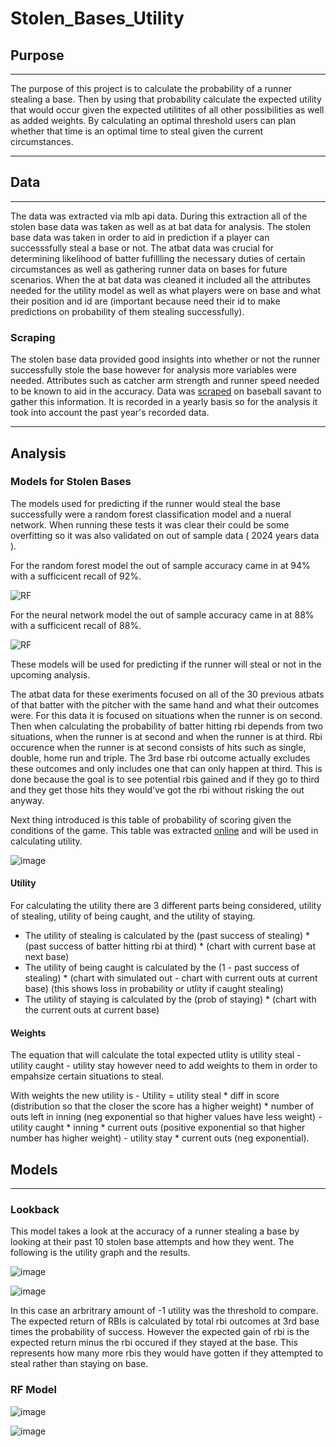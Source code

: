# Stolen_Bases_Utility

## Purpose
---

The purpose of this project is to calculate the probability of a runner stealing a base. Then by using that probability calculate the expected utility that would occur given the expected utilitites of all other possibilities as well as added weights. By calculating an optimal threshold users can plan whether that time is an optimal time to steal given the current circumstances.

---

## Data
---

The data was extracted via mlb api data. During this extraction all of the stolen base data was taken as well as at bat data for analysis. The stolen base data was taken in order to aid in prediction if a player can successsfully steal a base or not. The atbat data was crucial for determining likelihood of batter fufillling the necessary duties of certain circumstances as well as gathering runner data on bases for future scenarios. When the at bat data was cleaned it included all the attributes needed for the utility model as well as what players were on base and what their position and id are (important because need their id to make predictions on probability of them stealing successfully).

### Scraping

The stolen base data provided good insights into whether or not the runner successfully stole the base however for analysis more variables were needed. Attributes such as catcher arm strength and runner speed needed to be known to aid in the accuracy. Data was [scraped](https://github.com/evanbruno617/Stolen_Bases_Utility/blob/main/scraper.ipynb) on baseball savant to gather this information. It is recorded in a yearly basis so for the analysis it took into account the past year's recorded data. 

---

## Analysis

### Models for Stolen Bases

The models used for predicting if the runner would steal the base successfully were a random forest classification model and a nueral network. When running these tests it was clear their could be some overfitting so it was also validated on out of sample data ( 2024 years data ). 

For the random forest model the out of sample accuracy came in at 94% with a sufficicent recall of 92%.

![RF](https://github.com/evanbruno617/Stolen_Bases_Utility/blob/main/Photos/rf_validation_acc.png)

For the neural network model the out of sample accuracy came in at 88% with a sufficicent recall of 88%.

![RF](https://github.com/evanbruno617/Stolen_Bases_Utility/blob/main/Photos/deep_valid_acc.png)

These models will be used for predicting if the runner will steal or not in the upcoming analysis. 

The atbat data for these exeriments focused on all of the 30 previous atbats of that batter with the pitcher with the same hand and what their outcomes were. For this data it is focused on situations when the runner is on second. Then when calculating the probability of batter hitting rbi depends from two situations, when the runner is at second and when the runner is at third. Rbi occurence when the runner is at second consists of hits such as single, double, home run and triple. The 3rd base rbi outcome actually excludes these outcomes and only includes one that can only happen at third. This is done because the goal is to see potential rbis gained and if they go to third and they get those hits they would've got the rbi without risking the out anyway. 

Next thing introduced is this table of probability of scoring given the conditions of the game. This table was extracted [online](https://library.fangraphs.com/misc/re24/) and will be used in calculating utility. 

![image](https://github.com/evanbruno617/Stolen_Bases_Utility/blob/main/Photos/chart.png)

#### Utility

For calculating the utility there are 3 different parts being considered, utility of stealing, utility of being caught, and the utility of staying. 

- The utility of stealing is calculated by the (past success of stealing) * (past success of batter hitting rbi at third) * (chart with current base at next base)
- The utility of being caught is calculated by the (1 - past success of stealing) * (chart with simulated out - chart with current outs at current base) (this shows loss in probability or utlity if caught stealing)
- The utility of staying is calculated by the (prob of staying) * (chart with the current outs at current base)

#### Weights

The equation that will calculate the total expected utlity is utility steal - utility caught - utility stay however need to add weights to them in order to empahsize certain situations to steal. 

With weights the new utility is - Utility = utility steal * diff in score (distribution so that the closer the score has a higher weight) * number of outs left in inning (neg exponential so that higher values have less weight) - utility caught * inning * current outs (positive exponential so that higher number has higher weight) - utility stay * current outs (neg exponential).

## Models
---
### Lookback
This model takes a look at the accuracy of a runner stealing a base by looking at their past 10 stolen base attempts and how they went. The following is the utility graph and the results.

![image](https://github.com/evanbruno617/Stolen_Bases_Utility/blob/main/Photos/lookback_graph.png)

![image](https://github.com/evanbruno617/Stolen_Bases_Utility/blob/main/Photos/lookback_desc.png)

In this case an arbritrary amount of -1 utility was the threshold to compare. The expected return of RBIs is calculated by total rbi outcomes at 3rd base times the probability of success. However the expected gain of rbi is the expected return minus the rbi occured if they stayed at the base. This represents how many more rbis they would have gotten if they attempted to steal rather than staying on base. 

### RF Model

![image](https://github.com/evanbruno617/Stolen_Bases_Utility/blob/main/Photos/rf_graph.png)

![image](https://github.com/evanbruno617/Stolen_Bases_Utility/blob/main/Photos/rf_desc.png)




